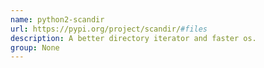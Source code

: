 ```yaml
---
name: python2-scandir
url: https://pypi.org/project/scandir/#files
description: A better directory iterator and faster os.
group: None
---
```

